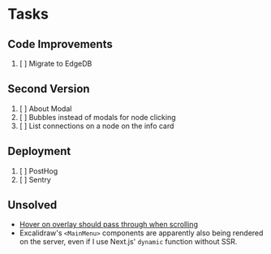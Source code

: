 # Tasks

## Code Improvements

1. [ ] Migrate to EdgeDB

## Second Version

1. [ ] About Modal
1. [ ] Bubbles instead of modals for node clicking
1. [ ] List connections on a node on the info card

## Deployment

1. [ ] PostHog
1. [ ] Sentry

## Unsolved

- [Hover on overlay should pass through when scrolling](https://stackoverflow.com/q/78556605/4756173)
- Excalidraw's `<MainMenu>` components are apparently also being rendered on the server, even if I use Next.js' `dynamic` function without SSR.
